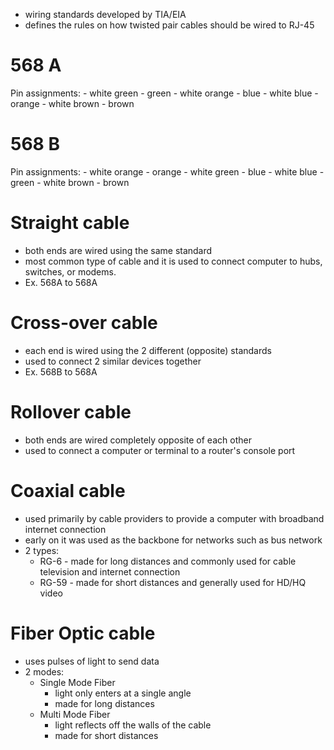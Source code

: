 - wiring standards developed by TIA/EIA
- defines the rules on how twisted pair cables should be wired to RJ-45

# 568 A
Pin assignments:
	- white green
	- green
	- white orange
	- blue
	- white blue
	- orange
	- white brown
	- brown


# 568 B
Pin assignments:
	- white orange
	- orange
	- white green
	- blue
	- white blue
	- green
	- white brown 
	- brown

# Straight cable
- both ends are wired using the same standard
- most common type of cable and it is used to connect computer to hubs, switches, or modems.
- Ex. 568A to 568A 

# Cross-over cable
- each end is wired using the 2 different (opposite) standards
- used to connect 2 similar devices together
- Ex. 568B to 568A



# Rollover cable
- both ends are wired completely opposite of each other 
- used to connect a computer or terminal to a router's console port  


# Coaxial cable
- used primarily by cable providers to provide a computer with broadband internet connection
- early on it was used as the backbone for networks such as bus network 
- 2 types:
	- RG-6 - made for long distances and commonly used for cable television and internet connection
	- RG-59 - made for short distances and generally used for HD/HQ video


# Fiber Optic cable
- uses pulses of light to send data
- 2 modes:
	- Single Mode Fiber
		- light only enters at a single angle
		- made for long distances
	- Multi Mode Fiber 
		- light reflects off the walls of the cable
		- made for short distances 








